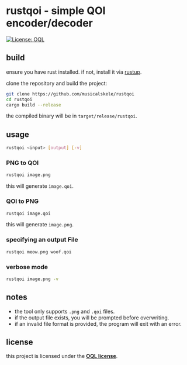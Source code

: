 # rustqoi - simple QOI encoder/decoder  
<a href="https://oql.avris.it/license/v1.2" target="_blank" rel="noopener"><img src="https://badgers.space/badge/License/OQL/pink" alt="License: OQL" style="vertical-align: middle;"/></a>

## build  

ensure you have rust installed. if not, install it via [rustup](https://rustup.rs/).  

clone the repository and build the project:  

```sh
git clone https://github.com/musicalskele/rustqoi
cd rustqoi  
cargo build --release  
```

the compiled binary will be in `target/release/rustqoi`.

## usage  

```sh
rustqoi <input> [output] [-v]
```

### PNG to QOI  
```sh
rustqoi image.png
```
this will generate `image.qoi`.  

### QOI to PNG  
```sh
rustqoi image.qoi
```
this will generate `image.png`.  

### specifying an output File  
```sh
rustqoi meow.png woof.qoi
```

### verbose mode  
```sh
rustqoi image.png -v  
```
## notes
- the tool only supports `.png` and `.qoi` files.  
- if the output file exists, you will be prompted before overwriting.  
- if an invalid file format is provided, the program will exit with an error.  

## license  
this project is licensed under the **[OQL license](https://oql.avris.it/license/v1.2)**.  
